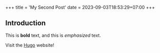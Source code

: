 +++
title = 'My Second Post'
date = 2023-09-03T18:53:29+07:00
+++

## Introduction

This is **bold** text, and this is *emphasized* text.

Visit the [Hugo](https://gohugo.io) website!